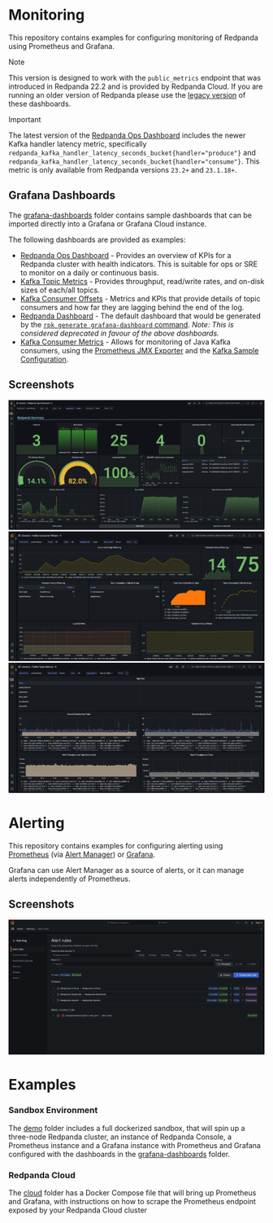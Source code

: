 # Monitoring
This repository contains examples for configuring monitoring of Redpanda using Prometheus and Grafana.

> [!NOTE]
> This version is designed to work with the `public_metrics` endpoint that was introduced in Redpanda 22.2 and is provided by Redpanda Cloud. If you are running an older version of Redpanda please use the [legacy version](../../tree/legacy_metrics) of these dashboards.

> [!IMPORTANT]
> The latest version of the [Redpanda Ops Dashboard](grafana-dashboards/Redpanda-Ops-Dashboard.json) includes the newer Kafka handler latency metric, specifically `redpanda_kafka_handler_latency_seconds_bucket{handler="produce"}` and `redpanda_kafka_handler_latency_seconds_bucket{handler="consume"}`. This metric is only available from Redpanda versions `23.2+` and `23.1.18+`.

## Grafana Dashboards
The [grafana-dashboards](grafana-dashboards) folder contains sample dashboards that can be imported directly into a 
Grafana or Grafana Cloud instance.

The following dashboards are provided as examples:

- [Redpanda Ops Dashboard](grafana-dashboards/Redpanda-Ops-Dashboard.json) - Provides an overview of KPIs for a Redpanda
cluster with health indicators. This is suitable for ops or SRE to monitor on a daily or continuous basis.
- [Kafka Topic Metrics](grafana-dashboards/Kafka-Topic-Metrics.json) - Provides throughput, read/write rates, and 
on-disk sizes of each/all topics.
- [Kafka Consumer Offsets](grafana-dashboards/Kafka%20Consumer%20Offsets.json) - Metrics and KPIs that provide details 
of topic consumers and how far they are lagging behind the end of the log.
- [Redpanda Dashboard](grafana-dashboards/Redpanda-Default-Dashboard.json) - The default dashboard that would be generated by 
the [`rpk generate grafana-dashboard` command](
https://docs.redpanda.com/docs/platform/reference/rpk/rpk-generate/rpk-generate-grafana-dashboard/).
_Note: This is considered deprecated in favour of the above dashboards._
- [Kafka Consumer Metrics](grafana-dashboards/Kafka-Consumer-Metrics.json) - Allows for monitoring of Java Kafka 
consumers, using the [Prometheus JMX Exporter](https://github.com/prometheus/jmx_exporter) and the
[Kafka Sample Configuration](https://github.com/prometheus/jmx_exporter/blob/master/example_configs/kafka-2_0_0.yml).

## Screenshots
![](docs/images/Ops%20Dashboard.png)
![](docs/images/Consumer%20Offsets.png)
![](docs/images/Topic%20Metrics.png)

# Alerting
This repository contains examples for configuring alerting using [Prometheus](https://prometheus.io/) (via [Alert Manager](https://prometheus.io/docs/alerting/latest/alertmanager/)) or [Grafana](https://grafana.com/).

Grafana can use Alert Manager as a source of alerts, or it can manage alerts independently of Prometheus.


## Screenshots
![](docs/images/Grafana%20Alerting.png)

# Examples

### Sandbox Environment
The [demo](demo) folder includes a full dockerized sandbox, that will spin up a three-node Redpanda cluster, an instance
of Redpanda Console, a Prometheus instance and a Grafana instance with Prometheus and Grafana configured with the
dashboards in the [grafana-dashboards](grafana-dashboards) folder.

### Redpanda Cloud
The [cloud](cloud) folder has a Docker Compose file that will bring up Prometheus and Grafana, with instructions on
how to scrape the Prometheus endpoint exposed by your Redpanda Cloud cluster

